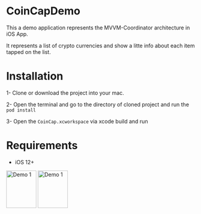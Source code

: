 # CoinCapDemo
This a demo application represents the MVVM-Coordinator architecture in iOS App.

It represents a list of crypto currencies and show a litte info about each item tapped on the list.

# Installation
1- Clone or download the project into your mac.

2- Open the terminal and go to the directory of cloned project and run the `pod install`

3- Open the `CoinCap.xcworkspace` via xcode build and run

# Requirements
- iOS 12+


<img src="https://user-images.githubusercontent.com/7033713/123267290-1564fe80-d512-11eb-9070-ff43e401760f.png" alt="Demo 1" style="width: 80px;height: 100px"/>
<img src="https://user-images.githubusercontent.com/7033713/123267307-1a29b280-d512-11eb-9a2c-3eaa938d7970.png" alt="Demo 1" style="width: 80px;height: 100px"/>
